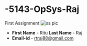 # -5143-OpSys-Raj
 First Assignment
![os pic](C:\Users\rtraj88\Desktop\boyfrnd)
* **First Name** - Ritu  **Last Name** - Raj
* **Email-id** - rtraj88@gmail.com
